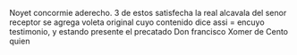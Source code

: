 Noyet concormie aderecho. 3 de estos satisfecha la real alcavala del senor receptor se agrega voleta original cuyo contenido dice assi = encuyo testimonio, y estando presente el precatado Don francisco Xomer de Cento quien